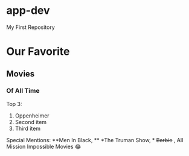 # app-dev
My First Repository
# Our Favorite
## Movies
### Of All Time

Top 3:
1. Oppenheimer
2. Second item
3. Third item

Special Mentions:
**Men In Black, **
*The Truman Show, *
 ~~Barbie~~
, All Mission Impossible Movies :joy:
